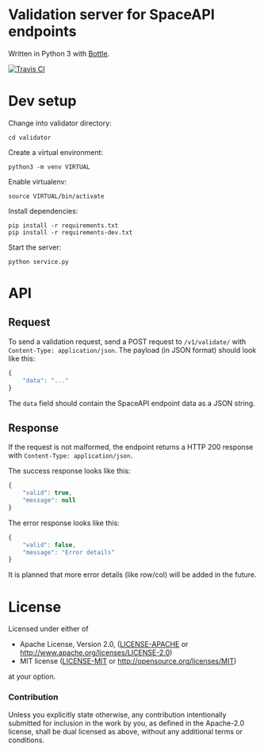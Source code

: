 # Validation server for SpaceAPI endpoints

Written in Python 3 with [Bottle](http://bottlepy.org/).

[![Travis CI][travis-ci-badge]][travis-ci]

# Dev setup

Change into validator directory:

    cd validator

Create a virtual environment:

    python3 -m venv VIRTUAL

Enable virtualenv:

    source VIRTUAL/bin/activate

Install dependencies:

    pip install -r requirements.txt
    pip install -r requirements-dev.txt

Start the server:

    python service.py

# API

## Request

To send a validation request, send a POST request to `/v1/validate/` with
`Content-Type: application/json`. The payload (in JSON format) should look like
this:

```javascript
{
    "data": "..."
}
```

The `data` field should contain the SpaceAPI endpoint data as a JSON string.

## Response

If the request is not malformed, the endpoint returns a HTTP 200 response with
`Content-Type: application/json`.

The success response looks like this:

```javascript
{
    "valid": true,
    "message": null
}
```

The error response looks like this:

```javascript
{
    "valid": false,
    "message": "Error details"
}
```

It is planned that more error details (like row/col) will be added in the future.

# License

Licensed under either of

 * Apache License, Version 2.0, ([LICENSE-APACHE](LICENSE-APACHE) or
   http://www.apache.org/licenses/LICENSE-2.0)
 * MIT license ([LICENSE-MIT](LICENSE-MIT) or
   http://opensource.org/licenses/MIT)

at your option.

### Contribution

Unless you explicitly state otherwise, any contribution intentionally submitted
for inclusion in the work by you, as defined in the Apache-2.0 license, shall
be dual licensed as above, without any additional terms or conditions.

<!-- Badges -->
[travis-ci]: https://travis-ci.org/spacedirectory/validator
[travis-ci-badge]: https://img.shields.io/travis/spacedirectory/validator/master.svg
